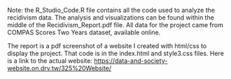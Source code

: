 Note: the R_Studio_Code.R file contains all the code used to analyze the recidivism data. The analysis and visualizations can be found within the middle of the Recidivism_Report.pdf file. All data for the project came from COMPAS Scores Two Years dataset, available online.

The report is a pdf screenshot of a website I created with html/css to display the project. That code is in the index.html and style3.css files. Here is a link to the actual website: https://data-and-society-website.on.drv.tw/325%20Website/

